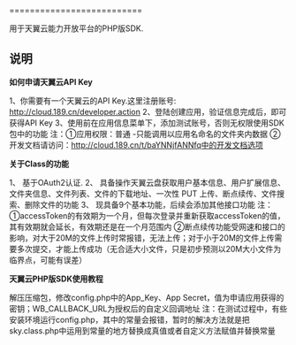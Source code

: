 
==========================

用于天翼云能力开放平台的PHP版SDK.


说明
------------------------

**如何申请天翼云API Key**

1、你需要有一个天翼云的API Key.这里注册账号: http://cloud.189.cn/developer.action
2、登陆创建应用，验证信息完成后，即可获得API Key
3、使用前在应用信息菜单下，添加测试账号，否则无权限使用SDK包中的功能
注：①应用权限：普通 -只能调用以应用名命名的文件夹内数据
    ②开发文档请访问：http://cloud.189.cn/t/baYNNjfANNfq中的开发文档选项


**关于Class的功能**

1、 基于OAuth2认证.
2、 具备操作天翼云盘获取用户基本信息、用户扩展信息、文件夹信息、文件列表、文件的下载地址、一次性 PUT 上传、断点续传、文件搜索、删除文件的功能
3、 现具备9个基本功能，后续会添加其他接口功能
注：①accessToken的有效期为一个月，但每次登录并重新获取accessToken的值，其有效期就会延长，有效期还是在一个月范围内
    ②断点续传功能受网速和接口的影响，对大于20M的文件上传时常报错，无法上传；对于小于20M的文件上传需要多次提交，才能上传成功（无合适大小文件，只是初步预测以20M大小文件为临界点，可能有误差）


**天翼云PHP版SDK使用教程**

解压压缩包，修改config.php中的App_Key、App Secret，值为申请应用获得的密钥；WB_CALLBACK_URL为授权后的自定义回调地址
注：在测试过程中，有些安装环境运行config.php，其中的常量会报错，暂时的解决方法就是把sky.class.php中运用到常量的地方替换成真值或者自定义方法赋值并替换常量
